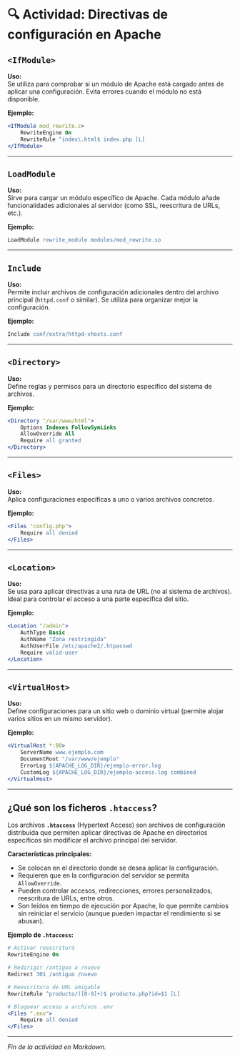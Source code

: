 # 🔍 Actividad: Directivas de configuración en Apache

## `<IfModule>`
**Uso:**  
Se utiliza para comprobar si un módulo de Apache está cargado antes de aplicar una configuración. Evita errores cuando el módulo no está disponible.

**Ejemplo:**
```apache
<IfModule mod_rewrite.c>
    RewriteEngine On
    RewriteRule ^index\.html$ index.php [L]
</IfModule>
```

---

## `LoadModule`
**Uso:**  
Sirve para cargar un módulo específico de Apache. Cada módulo añade funcionalidades adicionales al servidor (como SSL, reescritura de URLs, etc.).

**Ejemplo:**
```apache
LoadModule rewrite_module modules/mod_rewrite.so
```

---

## `Include`
**Uso:**  
Permite incluir archivos de configuración adicionales dentro del archivo principal (`httpd.conf` o similar). Se utiliza para organizar mejor la configuración.

**Ejemplo:**
```apache
Include conf/extra/httpd-vhosts.conf
```

---

## `<Directory>`
**Uso:**  
Define reglas y permisos para un directorio específico del sistema de archivos.

**Ejemplo:**
```apache
<Directory "/var/www/html">
    Options Indexes FollowSymLinks
    AllowOverride All
    Require all granted
</Directory>
```

---

## `<Files>`
**Uso:**  
Aplica configuraciones específicas a uno o varios archivos concretos.

**Ejemplo:**
```apache
<Files "config.php">
    Require all denied
</Files>
```

---

## `<Location>`
**Uso:**  
Se usa para aplicar directivas a una ruta de URL (no al sistema de archivos). Ideal para controlar el acceso a una parte específica del sitio.

**Ejemplo:**
```apache
<Location "/admin">
    AuthType Basic
    AuthName "Zona restringida"
    AuthUserFile /etc/apache2/.htpasswd
    Require valid-user
</Location>
```

---

## `<VirtualHost>`
**Uso:**  
Define configuraciones para un sitio web o dominio virtual (permite alojar varios sitios en un mismo servidor).

**Ejemplo:**
```apache
<VirtualHost *:80>
    ServerName www.ejemplo.com
    DocumentRoot "/var/www/ejemplo"
    ErrorLog ${APACHE_LOG_DIR}/ejemplo-error.log
    CustomLog ${APACHE_LOG_DIR}/ejemplo-access.log combined
</VirtualHost>
```

---

## ¿Qué son los ficheros `.htaccess`?
Los archivos **`.htaccess`** (Hypertext Access) son archivos de configuración distribuida que permiten aplicar directivas de Apache en directorios específicos sin modificar el archivo principal del servidor.

**Características principales:**
- Se colocan en el directorio donde se desea aplicar la configuración.
- Requieren que en la configuración del servidor se permita `AllowOverride`.
- Pueden controlar accesos, redirecciones, errores personalizados, reescritura de URLs, entre otros.
- Son leídos en tiempo de ejecución por Apache, lo que permite cambios sin reiniciar el servicio (aunque pueden impactar el rendimiento si se abusan).

**Ejemplo de `.htaccess`:**
```apache
# Activar reescritura
RewriteEngine On

# Redirigir /antiguo a /nuevo
Redirect 301 /antiguo /nuevo

# Reescritura de URL amigable
RewriteRule ^producto/([0-9]+)$ producto.php?id=$1 [L]

# Bloquear acceso a archivos .env
<Files ".env">
    Require all denied
</Files>
```

---

*Fin de la actividad en Markdown.*
